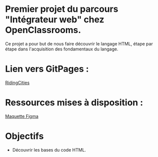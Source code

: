 # Premier projet du parcours "Intégrateur web" chez OpenClassrooms.
Ce projet a pour but de nous faire découvrir le langage HTML, étape par étape dans l'acquisition des fondamentaux du langage.

# Lien vers GitPages :
[RidingCities](https://epsilon-devweb.github.io/RidingCities/)

# Ressources mises à disposition :
[Maquette Figma](https://www.figma.com/file/EGLtVGfH0H7S4068Fl5EOO/Maquette-desktop-Riding-Cities?type=design&node-id=2-43&mode=design&t=1qJqeZej3H3AjkZn-0)

# Objectifs
- Découvrir les bases du code HTML.
